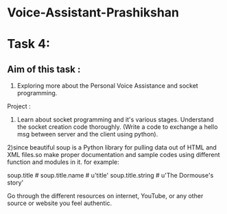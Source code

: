 # Voice-Assistant-Prashikshan

# Task 4:

## Aim of this task :

1) Exploring more about the Personal Voice Assistance and socket programming.

Project  :
1) Learn about socket programming and it's various stages. Understand the socket creation code thoroughly.
(Write a code to exchange a hello msg between server and the client using python).

2)since beautiful soup is a Python library for pulling data out of HTML and XML files.so make proper documentation and sample codes using different function and modules in it.
for example: 

soup.title # <title>The Dormouse's story</title> 
soup.title.name # u'title'
soup.title.string # u'The Dormouse's story' 


Go through the different resources on internet,  YouTube, or any other source or website you feel authentic. 